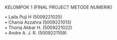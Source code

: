 KELOMPOK 1 (FINAL PROJECT METODE NUMERIK) <br />

• Laila Puji H     (5009221025) <br />
• Chania Azzahra   (5009221013) <br />
• Thoriq Akbar H.  (5009221022) <br />
• Andre A. J. R.   (5009221109) <br />

